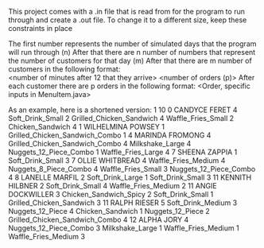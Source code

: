 This project comes with a .in file that is read from for the program to run through and create a .out file. To change it to a different size, keep these constraints in place

The first number represents the number of simulated days that the program will run through (n)
After that there are n number of numbers that represent the number of customers for that day (m)
After that there are m number of customers in the following format:   
    <number of minutes after 12 that they arrive> <first name> <last name> <number of orders (p)>
After each customer there are p orders in the following format:
    <Order, specific inputs in MenuItem.java> <number of that item they ordered>
    
As an example, here is a shortened version:
1
10
0 CANDYCE FERET 4
Soft_Drink_Small 2
Grilled_Chicken_Sandwich 4
Waffle_Fries_Small 2
Chicken_Sandwich 4
1 WILHELMINA POWSEY 1
Grilled_Chicken_Sandwich_Combo 1
4 MARINDA FROMONG 4
Grilled_Chicken_Sandwich_Combo 4
Milkshake_Large 4
Nuggets_12_Piece_Combo 1
Waffle_Fries_Large 4
7 SHEENA ZAPPIA 1
Soft_Drink_Small 3
7 OLLIE WHITBREAD 4
Waffle_Fries_Medium 4
Nuggets_8_Piece_Combo 4
Waffle_Fries_Small 3
Nuggets_12_Piece_Combo 4
8 LANELLE MARFIL 2
Soft_Drink_Large 1
Soft_Drink_Small 3
11 KENNITH HILBNER 2
Soft_Drink_Small 4
Waffle_Fries_Medium 2
11 ANGIE DOCKWILLER 3
Chicken_Sandwich_Spicy 2
Soft_Drink_Small 1
Grilled_Chicken_Sandwich 3
11 RALPH RIESER 5
Soft_Drink_Medium 3
Nuggets_12_Piece 4
Chicken_Sandwich 1
Nuggets_12_Piece 2
Grilled_Chicken_Sandwich_Combo 4
12 ALPHA JORY 4
Nuggets_12_Piece_Combo 3
Milkshake_Large 1
Waffle_Fries_Medium 1
Waffle_Fries_Medium 3

